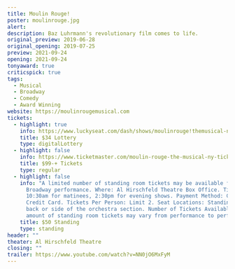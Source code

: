 ```yaml
---
title: Moulin Rouge!
poster: moulinrouge.jpg
alert: 
description: Baz Luhrmann's revolutionary film comes to life.
original_preview: 2019-06-28
original_opening: 2019-07-25
preview: 2021-09-24
opening: 2021-09-24
tonyaward: true
criticspick: true
tags: 
  - Musical
  - Broadway
  - Comedy
  - Award Winning
website: https://moulinrougemusical.com
tickets:
  - highlight: true
    info: https://www.luckyseat.com/dash/shows/moulinrouge!themusical-newyork
    title: $34 Lottery
    type: digitalLottery
  - highlight: false
    info: https://www.ticketmaster.com/moulin-rouge-the-musical-ny-tickets/artist/2571914
    title: $99-+ Tickets
    type: regular
  - highlight: false
    info: "A limited number of standing room tickets may be available for each
      Broadway performance. Where: Al Hirschfeld Theatre Box Office. Time:
      10:30am for matinees, 2:30pm for evening shows. Payment Method: Cash or
      Credit Card. Tickets Per Person: Limit 2. Seat Locations: Standing room at
      back or side of the orchestra section. Number of Tickets Available: The
      amount of standing room tickets may vary from performance to performance."
    title: $50 Standing
    type: standing
header: ""
theater: Al Hirschfeld Theatre
closing: ""
trailer: https://www.youtube.com/watch?v=NN0jO6MxFyM
---
```

